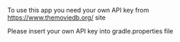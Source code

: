 To use this app you need your own API key from https://www.themoviedb.org/ site

Please insert your own API key into gradle.properties file

